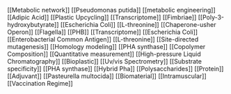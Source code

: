 [[Metabolic network]]
[[Pseudomonas putida]]
[[metabolic engineering]]
[[Adipic Acid]]
[[Plastic Upcycling]]
[[Transcriptome]]
[[Fimbriae]]
[[Poly-3-hydroxybutyrate]]
[[Escherichia Coli]]
[[L-threonine]]
[[Chaperone-usher Operon]]
[[Flagella]]
[[PHB]]
[[Transcriptome]]
[[Escherichia Coli]]
[[Enterobacterial Common Antigen]]
[[L-threonine]]
[[Site-directed mutagenesis]]
[[Homology modeling]]
[[PHA synthase]]
[[Copolymer Composition]]
[[Quantitative measurement]]
[[High-pressure Liquid Chromatography]]
[[Bioplastic]]
[[Uv/vis Spectrometry]]
[[Substrate specificity]]
[[PHA synthase]]
[[Hybrid Pha]]
[[Polysaccharides]]
[[Protein]]
[[Adjuvant]]
[[Pasteurella multocida]]
[[Biomaterial]]
[[Intramuscular]]
[[Vaccination Regime]]

